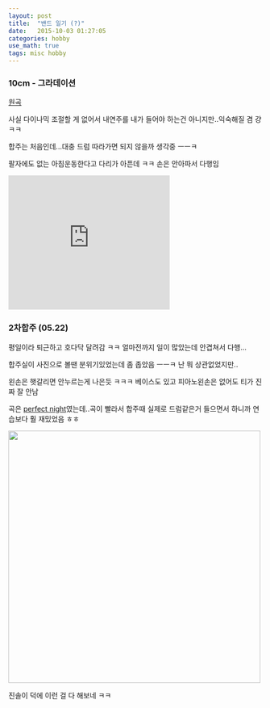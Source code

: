 ```yaml
---
layout: post
title:  "밴드 일기 (?)"
date:   2015-10-03 01:27:05 
categories: hobby
use_math: true
tags: misc hobby
---
```



### 10cm - 그라데이션

[원곡](https://www.youtube.com/watch?v=xxBsCDy0_Xk)

사실 다이나믹 조절할 게 없어서 내연주를 내가 들어야 하는건 아니지만..익숙해질 겸 걍 ㅋㅋ

합주는 처음인데...대충 드럼 따라가면 되지 않을까 생각중 ㅡㅡㅋ

팔자에도 없는 아침운동한다고 다리가 아픈데 ㅋㅋ 손은 안아파서 다행임

<iframe allowfullscreen="allowfullscreen" class="b-hbp-video b-uploaded" frameborder="0" height="266" id="BLOGGER-video-223f54a2df21ed96-6832" mozallowfullscreen="mozallowfullscreen" src="https://www.blogger.com/video.g?token=AD6v5dyRfDV89znWuU3bC6jYLPWmySqd64zbMjjyCS7fyAncDz4IzvxGGFEM8rKxVDY88zN7RZ_BP7jN2EFHwtVjYDpko_Ol27eriHZhpaHaG101uhPZYg9ZDSlSPi0mlV74CwRZJz8" webkitallowfullscreen="webkitallowfullscreen" width="320"></iframe>


### 2차합주 (05.22)

평일이라 퇴근하고 호다닥 달려감 ㅋㅋ 얼마전까지 일이 많았는데 안겹쳐서 다행...

합주실이 사진으로 볼땐 분위기있었는데 좀 좁았음 ㅡㅡㅋ 난 뭐 상관없었지만..

왼손은 햇갈리면 안누르는게 나은듯 ㅋㅋㅋ 베이스도 있고 피아노왼손은 없어도 티가 진짜 잘 안남

곡은 [perfect night](https://www.youtube.com/watch?v=A8gTCYqVNBk)였는데..곡이 빨라서 합주때 실제로 드럼같은거 들으면서 하니까 연습보다 훨 재밌었음 ㅎㅎ


<img src="{{site.url}}/images/band/perfect_night.jpg" width="500" class="center"/> 

진솔이 덕에 이런 걸 다 해보네 ㅋㅋ

